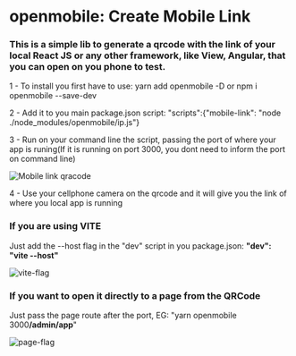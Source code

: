 # openmobile: Create Mobile Link
<h3>This is a simple lib to generate a qrcode with the link of your local React JS or any other framework, like View, Angular, that you can open on you phone to test.</h3>

<p> 1 - To install you first have to use: yarn add openmobile -D or npm i openmobile --save-dev </p>

<p> 2 - Add it to you main package.json script: "scripts":{"mobile-link": "node ./node_modules/openmobile/ip.js"} </p>  
<div>
<p> 3 - Run on your command line the script, passing the port of where your app is runing(If it is running on port 3000, you dont need to inform the port on command line)</p>
<image src="./mobile-link.PNG" alt="Mobile link qracode">
<p> 4 - Use your cellphone camera on the qrcode and it will give you the link of where you local app is running</p> 

<h3> If you are using VITE </h3>
<p> Just add the --host flag in the "dev" script in you package.json: <b>"dev": "vite --host"</b> </p>
<image src="./viteflag.PNG" alt="vite-flag">

<h3> If you want to open it directly to a page from the QRCode </h3>
<p> Just pass the page route after the port, EG: "yarn openmobile 3000<b>/admin/app</b>" </p>
<image src="./page.PNG" alt="page-flag">


</div>
